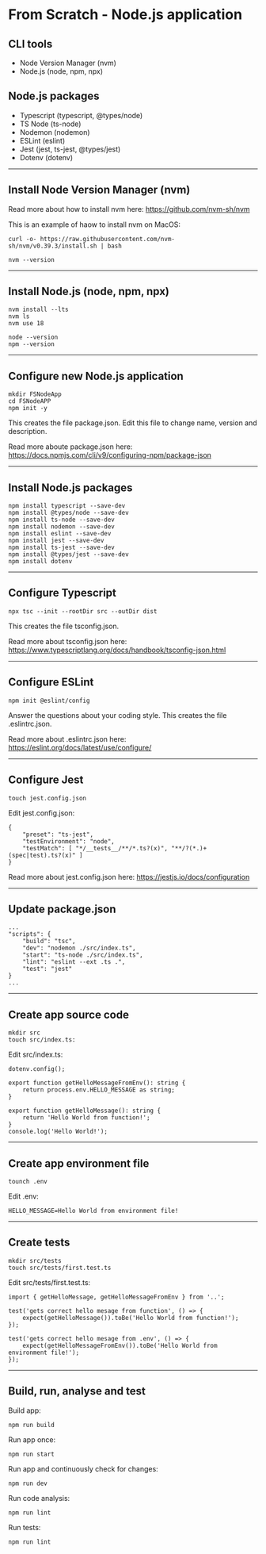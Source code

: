 # From Scratch - Node.js application

## CLI tools
* Node Version Manager (nvm)
* Node.js (node, npm, npx)

## Node.js packages
* Typescript (typescript, @types/node)
* TS Node (ts-node)
* Nodemon (nodemon)
* ESLint (eslint)
* Jest (jest, ts-jest, @types/jest)
* Dotenv (dotenv)

---
## Install Node Version Manager (nvm)
Read more about how to install nvm here: https://github.com/nvm-sh/nvm

This is an example of haow to install nvm on MacOS:
```
curl -o- https://raw.githubusercontent.com/nvm-sh/nvm/v0.39.3/install.sh | bash
```
```
nvm --version
```
---
## Install Node.js (node, npm, npx)
```
nvm install --lts
nvm ls
nvm use 18
```
```
node --version
npm --version
```
---
## Configure new Node.js application
```
mkdir FSNodeApp
cd FSNodeAPP
npm init -y
```
This creates the file package.json. Edit this file to change name, version and description.

Read more aboute package.json here: https://docs.npmjs.com/cli/v9/configuring-npm/package-json

---
## Install Node.js packages
```
npm install typescript --save-dev
npm install @types/node --save-dev
npm install ts-node --save-dev
npm install nodemon --save-dev
npm install eslint --save-dev
npm install jest --save-dev
npm install ts-jest --save-dev
npm install @types/jest --save-dev
npm install dotenv
```
---
## Configure Typescript
```
npx tsc --init --rootDir src --outDir dist
```
This creates the file tsconfig.json. 

Read more about tsconfig.json here: https://www.typescriptlang.org/docs/handbook/tsconfig-json.html

---
## Configure ESLint
```
npm init @eslint/config
```
Answer the questions about your coding style. This creates the file .eslintrc.json. 

Read more about .eslintrc.json here: https://eslint.org/docs/latest/use/configure/

---
## Configure Jest
```
touch jest.config.json
```
Edit jest.config.json:
```
{
    "preset": "ts-jest",
    "testEnvironment": "node",
    "testMatch": [ "*/__tests__/**/*.ts?(x)", "**/?(*.)+(spec|test).ts?(x)" ]
}
```
Read more about jest.config.json here: https://jestjs.io/docs/configuration

---
## Update package.json
```
...
"scripts": {
    "build": "tsc",
    "dev": "nodemon ./src/index.ts",
    "start": "ts-node ./src/index.ts",
    "lint": "eslint --ext .ts .",
    "test": "jest"
}
...
```
---
## Create app source code
```
mkdir src
touch src/index.ts:
```
Edit src/index.ts:
```
dotenv.config();

export function getHelloMessageFromEnv(): string {
    return process.env.HELLO_MESSAGE as string;
}

export function getHelloMessage(): string {
    return 'Hello World from function!';
}
console.log('Hello World!');
```
---
## Create app environment file
```
tounch .env
```
Edit .env:
```
HELLO_MESSAGE=Hello World from environment file!
```
---
## Create tests
```
mkdir src/tests
touch src/tests/first.test.ts
```
Edit src/tests/first.test.ts:
```
import { getHelloMessage, getHelloMessageFromEnv } from '..';

test('gets correct hello mesage from function', () => {
    expect(getHelloMessage()).toBe('Hello World from function!');
});

test('gets correct hello mesage from .env', () => {
    expect(getHelloMessageFromEnv()).toBe('Hello World from environment file!');
});
```
---
## Build, run, analyse and test
Build app:
```
npm run build
```
Run app once:
```
npm run start
```
Run app and continuously check for changes:
```
npm run dev
```
Run code analysis:
```
npm run lint
```
Run tests:
```
npm run lint
```


